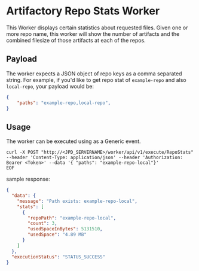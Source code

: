 Artifactory Repo Stats Worker
==============================

This Worker displays certain statistics about requested files.
Given one or more repo name, this worker will show the number of artifacts and
the combined filesize of those artifacts at each of the repos.

Payload
-------

The worker expects a JSON object of repo keys as a comma separated string. For example, if you'd like to
get repo stat of  `example-repo` and also `local-repo`, your payload would be:

```json
{
    "paths": "example-repo,local-repo",
}
```


Usage
-----

The worker can be executed using as a Generic event.


```shell
curl -X POST "http://<JPD_SERVERNAME>/worker/api/v1/execute/RepoStats" --header 'Content-Type: application/json' --header 'Authorization: Bearer <Token>' --data '{ "paths": "example-repo-local"}'
EOF
```
sample response:
```json
{
  "data": {
    "message": "Path exists: example-repo-local",
    "stats": [
      {
        "repoPath": "example-repo-local",
        "count": 3,
        "usedSpaceInBytes": 5131510,
        "usedSpace": "4.89 MB"
      }
    ]
  },
  "executionStatus": "STATUS_SUCCESS"
}
```
